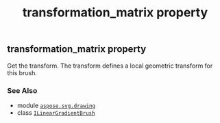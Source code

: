 ﻿---
title: transformation_matrix property
second_title: Aspose.SVG for Python via .NET API References
description: 
type: docs
weight: 130
url: /python-net/aspose.svg.drawing/ilineargradientbrush/transformation_matrix/
is_root: false
---

## transformation_matrix property


Get the transform. The transform defines a local geometric transform for this brush.

### See Also
* module [`aspose.svg.drawing`](../../)
* class [`ILinearGradientBrush`](/svg/python-net/aspose.svg.drawing/ilineargradientbrush)
